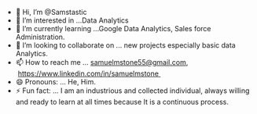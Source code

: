 - 👋 Hi, I’m @Samstastic
- 👀 I’m interested in ...Data Analytics
- 🌱 I’m currently learning ...Google Data Analytics, Sales force Administration.
- 💞️ I’m looking to collaborate on ... new projects especially basic data Analytics.
- 📫 How to reach me ... samuelmstone55@gmail.com,  https://www.linkedin.com/in/samuelmstone  
- 😄 Pronouns: ... He, Him.
- ⚡ Fun fact: ... I am an industrious and collected individual, always willing and ready to learn at all times because It is a continuous process.

<!---
Samstastic/Samstastic is a ✨ special ✨ repository because its `README.md` (this file) appears on your GitHub profile.
You can click the Preview link to take a look at your changes.
--->
